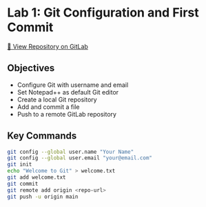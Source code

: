# Lab 1: Git Configuration and First Commit

[🔗 View Repository on GitLab](https://gitlab.com/demo-group2124432/demo-project)

## Objectives
- Configure Git with username and email
- Set Notepad++ as default Git editor
- Create a local Git repository
- Add and commit a file
- Push to a remote GitLab repository

## Key Commands
```bash
git config --global user.name "Your Name"
git config --global user.email "your@email.com"
git init
echo "Welcome to Git" > welcome.txt
git add welcome.txt
git commit
git remote add origin <repo-url>
git push -u origin main
```
